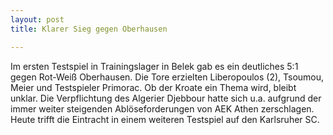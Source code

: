 ```yaml
---
layout: post
title: Klarer Sieg gegen Oberhausen

---
```


Im ersten Testspiel in Trainingslager in Belek gab es ein deutliches 5:1 gegen Rot-Weiß Oberhausen. Die Tore erzielten Liberopoulos (2), Tsoumou, Meier und Testspieler Primorac. Ob der Kroate ein Thema wird, bleibt unklar. Die Verpflichtung des Algerier Djebbour hatte sich u.a. aufgrund der immer weiter steigenden Ablöseforderungen von AEK Athen zerschlagen. Heute trifft die Eintracht in einem weiteren Testspiel auf den Karlsruher SC.


